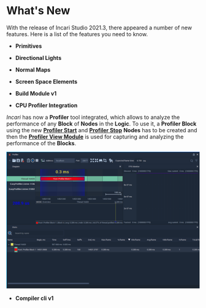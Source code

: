 # What's New

With the release of Incari Studio 2021.3, there appeared a number of new features. Here is a list of the features you need to know.

* **Primitives**

* **Directional Lights**

* **Normal Maps**

* **Screen Space Elements**

* **Build Module v1**

* **CPU Profiler Integration**

_Incari_ has now a **Profiler** tool integrated, which allows to analyze the performance of any **Block** of **Nodes** in the **Logic**. To use it, a **Profiler Block** using the new [**Profiler Start**](../toolbox/development/profiler-start.md) and [**Profiler Stop**](../toolbox/development/profiler-stop.md) **Nodes** has to be created and then the [**Profiler View Module**](../modules/profiler-view.md) is used for capturing and analyzing the performance of the **Blocks**.

![](../.gitbook/assets/profiler-view-connected.png)

* **Compiler cli v1**